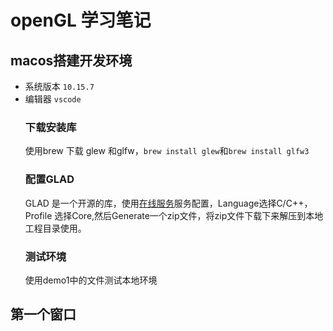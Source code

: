 # openGL 学习笔记
## macos搭建开发环境
- 系统版本  `10.15.7`
- 编辑器 `vscode`
  ### 下载安装库
  使用brew 下载 glew 和glfw，`brew install glew`和`brew install glfw3`
  ### 配置GLAD
  GLAD  是一个开源的库，使用[在线服务](https://glad.dav1d.de/)服务配置，Language选择C/C++，Profile 选择Core,然后Generate一个zip文件，将zip文件下载下来解压到本地工程目录使用。
  ### 测试环境
  使用demo1中的文件测试本地环境
## 第一个窗口



















